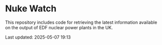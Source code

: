 # Nuke Watch

This repository includes code for retrieving the latest information available on the output of EDF nuclear power plants in the UK.

Last updated: 2025-05-07 19:13